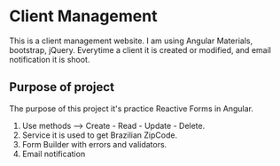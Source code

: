 # Client Management
This is a client management website. I am using Angular Materials, bootstrap, jQuery.
Everytime a client it is created or modified, and email notification it is shoot.

## Purpose of project

The purpose of this project it's practice Reactive Forms in Angular.

1. Use methods --> Create - Read - Update - Delete.
2. Service it is used to get Brazilian ZipCode.
3. Form Builder with errors and validators.
4. Email notification

